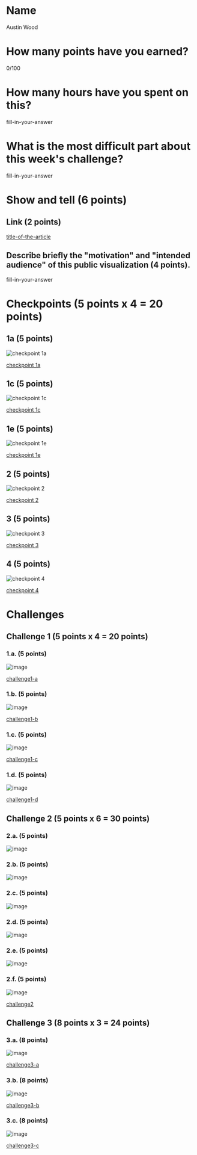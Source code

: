 # Name

Austin Wood

# How many points have you earned?

0/100

# How many hours have you spent on this?

fill-in-your-answer

# What is the most difficult part about this week's challenge?

fill-in-your-answer

# Show and tell (6 points)

## Link (2 points)

[title-of-the-article](http://link-to-an-example-of-big-data-visualization-in-a-public-space)

## Describe briefly the "motivation" and "intended audience" of this public visualization (4 points).

fill-in-your-answer

# Checkpoints (5 points x 4 = 20 points)

## 1a (5 points)

![checkpoint 1a](img/d3_cp1a.png?raw=true)

[checkpoint 1a](checkpoints/checkpoint1a.html)

## 1c (5 points)

![checkpoint 1c](img/d3_cp1c.png?raw=true)

[checkpoint 1c](checkpoints/checkpoint1c.html)

## 1e (5 points)

![checkpoint 1e](img/d3_cp1e.png?raw=true)

[checkpoint 1e](checkpoints/checkpoint1e.html)

## 2 (5 points)

![checkpoint 2](img/d3_cp2.png?raw=true)

[checkpoint 2](checkpoints/checkpoint2.html)
## 3 (5 points)

![checkpoint 3](img/d3_cp3.png?raw=true)

[checkpoint 3](checkpoints/checkpoint3.html)

## 4 (5 points)

![checkpoint 4](img/d3_cp4.png?raw=true)

[checkpoint 4](checkpoints/checkpoint4.html)

# Challenges

## Challenge 1 (5 points x 4 = 20 points)

### 1.a. (5 points)

![image](image.png?raw=true)

[challenge1-a](challenge1-a.html)

### 1.b. (5 points)

![image](image.png?raw=true)

[challenge1-b](checkpoint1-b.html)

### 1.c. (5 points)

![image](image.png?raw=true)

[challenge1-c](checkpoint1-c.html)

### 1.d. (5 points)

![image](image.png?raw=true)

[challenge1-d](checkpoint1-d.html)

## Challenge 2 (5 points x 6 = 30 points)

### 2.a. (5 points)

![image](image.png?raw=true)

### 2.b. (5 points)

![image](image.png?raw=true)

### 2.c. (5 points)

![image](image.png?raw=true)

### 2.d. (5 points)

![image](image.png?raw=true)

### 2.e. (5 points)

![image](image.png?raw=true)

### 2.f. (5 points)

![image](image.png?raw=true)

[challenge2](checkpoint2.html)

## Challenge 3 (8 points x 3 = 24 points)

### 3.a. (8 points)

![image](image.png?raw=true)

[challenge3-a](checkpoint3-a.html)

### 3.b. (8 points)

![image](image.png?raw=true)

[challenge3-b](checkpoint3-b.html)

### 3.c. (8 points)

![image](image.png?raw=true)

[challenge3-c](checkpoint3-c.html)
